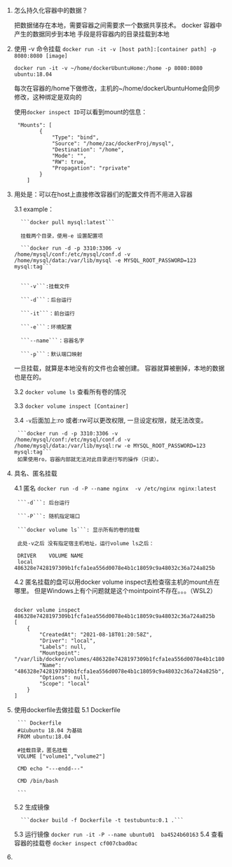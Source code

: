 1. 怎么持久化容器中的数据？

    把数据储存在本地，需要容器之间需要求一个数据共享技术。
    docker 容器中产生的数据同步到本地
    手段是将容器内的目录挂载到本地
    
2. 使用 -v 命令挂载
    ```docker run -it -v [host path]:[container path] -p 8080:8080 [image]```
    
    ```docker run -it -v ~/home/dockerUbuntuHome:/home -p 8080:8080 ubuntu:18.04```
    
    每次在容器的/home下做修改，主机的~/home/dockerUbuntuHome会同步修改，这种绑定是双向的
    
    使用```docker inspect ID```可以看到mount的信息：
    ```
     "Mounts": [
            {
                "Type": "bind",
                "Source": "/home/zac/dockerProj/mysql",
                "Destination": "/home",
                "Mode": "",
                "RW": true,
                "Propagation": "rprivate"
            }
        ]
    ```
    
    
3. 用处是：可以在host上直接修改容器们的配置文件而不用进入容器

    3.1 example：
    
         ```docker pull mysql:latest```
         
         挂载两个目录，使用-e 设置配置项
         
         ```docker run -d -p 3310:3306 -v /home/mysql/conf:/etc/mysql/conf.d -v /home/mysql/data:/var/lib/mysql -e MYSQL_ROOT_PASSWORD=123 mysql:tag```
         
         
         ```-v```:挂载文件
         
         ```-d```：后台运行
         
         ```-it```：前台运行
         
         ```-e```：环境配置
         
         ```--name```：容器名字
         
         ```-p```：默认端口映射
         
      一旦挂载，就算是本地没有的文件也会被创建。 容器就算被删掉，本地的数据也是在的。
         
    3.2 ```docker volume ls``` 查看所有卷的情况
    
    3.3 ```docker volume inspect [Container]```
    
    3.4 ```-v```后面加上:ro 或者:rw可以更改权限, 一旦设定权限，就无法改变。
    
        ```docker run -d -p 3310:3306 -v /home/mysql/conf:/etc/mysql/conf.d -v /home/mysql/data:/var/lib/mysql:rw -e MYSQL_ROOT_PASSWORD=123 mysql:tag```
        如果使用ro，容器内部就无法对此目录进行写的操作（只读）。 



4. 具名、匿名挂载
    
    4.1  匿名 ``` docker run -d -P --name nginx  -v /etc/nginx nginx:latest ```
    
        ```-d```: 后台运行
        
        ```-P```: 随机指定端口
        
        ```docker volume ls```: 显示所有的卷的挂载
        
        此处-v之后 没有指定宿主机地址，运行volume ls之后：
        
        DRIVER    VOLUME NAME
        local     486328e7428197309b1fcfa1ea556d0078e4b1c18059c9a48032c36a724a825b
        
    4.2 匿名挂载的盘可以用docker volume inspect去检查宿主机的mount点在哪里。 但是Windows上有个问题就是这个mointpoint不存在。。。（WSL2）    
    ```

    docker volume inspect  486328e7428197309b1fcfa1ea556d0078e4b1c18059c9a48032c36a724a825b
    [
        {
            "CreatedAt": "2021-08-18T01:20:58Z",
            "Driver": "local",
            "Labels": null,
            "Mountpoint": "/var/lib/docker/volumes/486328e7428197309b1fcfa1ea556d0078e4b1c18059c9a48032c36a724a825b/_data",
            "Name": "486328e7428197309b1fcfa1ea556d0078e4b1c18059c9a48032c36a724a825b",
            "Options": null,
            "Scope": "local"
        }
    ]

    ```
    
5. 使用dockerfile去做挂载
    5.1 Dockerfile

        ``` Dockerfile
        #以ubuntu 18.04 为基础
        FROM ubuntu:18.04

        #挂载目录，匿名挂载
        VOLUME ["volume1","volume2"]

        CMD echo "---endd---"

        CMD /bin/bash

        ```

    5.2 生成镜像
         
         ```docker build -f Dockerfile -t testubuntu:0.1 .```
    5.3 运行镜像
        ```docker run -it -P --name ubuntu01  ba4524b60163```
    5.4 查看容器的挂载卷
        ```docker inspect cf007cbad0ac```
        
6. 
    
        
        
        
        
